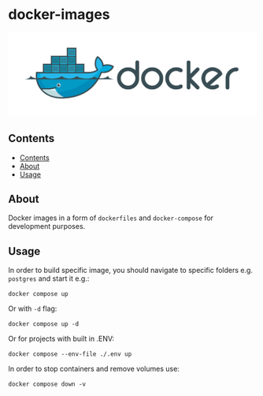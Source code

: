# docker-images

![Docker](./docker.jpg)

## Contents

- [Contents](#contents)
- [About](#about)
- [Usage](#usage)

## About

Docker images in a form of `dockerfiles` and `docker-compose` for development purposes.

## Usage

In order to build specific image, you should navigate to specific folders e.g. `postgres` and start it e.g.:

```shell
docker compose up
```

Or with `-d` flag:

```shell
docker compose up -d
```

Or for projects with built in .ENV:

```shell
docker compose --env-file ./.env up
```

In order to stop containers and remove volumes use:

```shell
docker compose down -v
```
